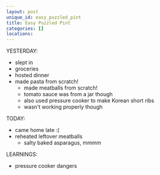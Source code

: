 ```yaml
---
layout: post
unique_id: easy_puzzled_pint
title: Easy Puzzled Pint
categories: []
locations: 
---
```


YESTERDAY:
* slept in
* groceries
* hosted dinner
* made pasta from scratch!
  * made meatballs from scratch!
  * tomato sauce was from a jar though
  * also used pressure cooker to make Korean short ribs
  * wasn't working properly though

TODAY:
* came home late :(
* reheated leftover meatballs
  * salty baked asparagus, mmmm

LEARNINGS:
* pressure cooker dangers
